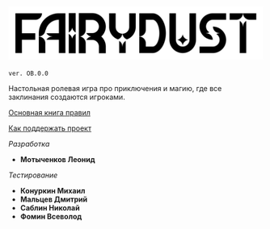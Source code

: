 ![FAIRIDUST](corebook/x_img/logo.png)

`ver. OB.0.0`

Настольная ролевая игра про приключения и магию, где все заклинания создаются игроками.

[Основная книга правил](corebook/I_Начало_игры/index.md)

[Как поддержать проект](how_to_beta.md)

_Разработка_
- __Мотыченков Леонид__

_Тестирование_
- __Конуркин Михаил__
- __Мальцев Дмитрий__
- __Саблин Николай__
- __Фомин Всеволод__